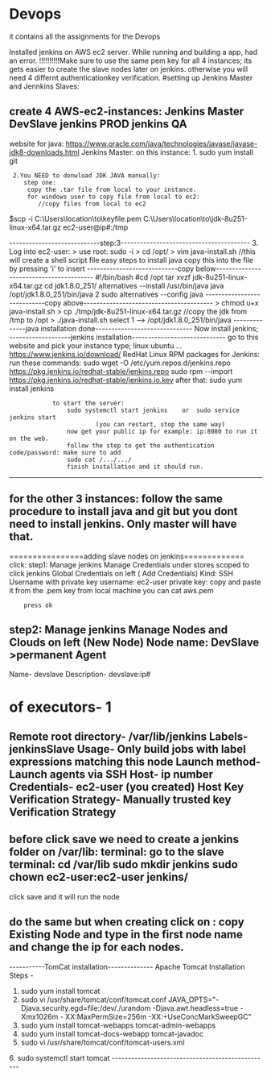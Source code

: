 # Devops
it contains all the assignments for the Devops


Installed jenkins on AWS ec2 server.
While running and building a app, had an error. 
!!!!!!!!!!Make sure to use the same pem key for all 4 instances; 
its gets easier to create the slave nodes later on jenkins.
otherwise you will need 4 differnt authenticationkey verification.
#setting up Jenkins Master and Jennkins Slaves:

create 4 AWS-ec2-instances:
Jenkins Master
DevSlave
jenkins PROD
jenkins QA
-----------------------------------------
website for java: https://www.oracle.com/java/technologies/javase/javase-jdk8-downloads.html
Jenkins Master:
	on this instance:
	 1. sudo yum install git
	
	 2.You NEED to donwload JDK JAVA manually:
 		step one:
		 copy the .tar file from local to your instance.
		 for windows user to copy file from local to ec2:
			//copy files from local to ec2
 $scp -i C:\Users\location\to\keyfile.pem C:\Users\location\to\jdk-8u251-linux-x64.tar.gz ec2-user@ip#:/tmp
 
----------------------------step:3----------------------------------------
	3. Log into ec2-user:
		> use root: sudo -i
        > cd /opt/
        > vim java-install.sh       //this will create a shell script file easy steps to install java
        copy this into the file by pressing  'i' to insert
----------------------------copy below----------------------------------------
        #!/bin/bash
        #cd /opt
        tar xvzf jdk-8u251-linux-x64.tar.gz
        cd jdk1.8.0_251/
        alternatives --install /usr/bin/java java /opt/jdk1.8.0_251/bin/java 2
        sudo alternatives --config java
----------------------------copy above----------------------------------------
        > chmod u+x java-install.sh
        > cp ./tmp/jdk-8u251-linux-x64.tar.gz  //copy the jdk from /tmp to /opt
        > ./java-install.sh 
            select 1 --> /opt/jdk1.8.0_251/bin/java
        --------------java installation done------------------------------
                    Now install jenkins;
-------------------jenkins installation-----------------------------
go to this website and pick your instance type; linux ubuntu ... https://www.jenkins.io/download/ 
RedHat Linux RPM packages for Jenkins:
        run these commands:
                sudo wget -O /etc/yum.repos.d/jenkins.repo https://pkg.jenkins.io/redhat-stable/jenkins.repo
                sudo rpm --import https://pkg.jenkins.io/redhat-stable/jenkins.io.key
    after that:
                sudo yum install jenkins

                to start the server:
                    sudo systemctl start jenkins    or  sudo service jenkins start
                            (you can restart, stop the same way)
                    now get your public ip for example: ip:8080 to run it on the web.
                    follow the step to get the authentication code/password: make sure to add 
                    sudo cat /.../.../
                    finish installation and it should run.
--------------------------------------------------------------------------------------------
for the other 3 instances: follow the same procedure to install java and git but you dont need to install jenkins.
Only master will have that. 
---------------------------------------------------------------------------------------------
================adding slave nodes on jenkins=============
click:
   step1: Manage jenkins
    Manage Credentials
        under stores scoped to 
        click jenkins
        Global Credentials
        on left ( Add Credentials)
        Kind: SSH Username with private key
        username: ec2-user
        private key: copy and paste it from the .pem key
        from local machine you can 
        cat aws.pem

        press ok

step2: 
    Manage jenkins
    Manage Nodes and Clouds
    on left (New Node)
    Node name: DevSlave
        >permanent Agent
--------------------------
 Name-	        devslave
Description-	devslave:ip#
# of executors-	1
Remote root directory-	/var/lib/jenkins
Labels-	jenkinsSlave
Usage-	Only build jobs with label expressions matching this node
Launch method-	Launch agents via SSH
Host-	ip number
Credentials-	ec2-user (you created)
Host Key Verification Strategy- Manually trusted key Verification Strategy
---------------------------------
before click save we need to create a jenkins folder on /var/lib:
terminal:
go to the slave terminal:
cd /var/lib
sudo mkdir jenkins
sudo chown ec2-user:ec2-user jenkins/
-----------------------------------------
click save and it will run the node

do the same but when creating click on : copy Existing Node and type in the first node name
and change the ip for each nodes.
-------------------------------------------------



-----------TomCat installation--------------
Apache Tomcat Installation Steps -
1. sudo yum install tomcat
2. sudo vi /usr/share/tomcat/conf/tomcat.conf
JAVA_OPTS="-Djava.security.egd=file:/dev/./urandom -Djava.awt.headless=true -Xmx1026m -
XX:MaxPermSize=256m -XX:+UseConcMarkSweepGC"
3. sudo yum install tomcat-webapps tomcat-admin-webapps
4. sudo yum install tomcat-docs-webapp tomcat-javadoc
5. sudo vi /usr/share/tomcat/conf/tomcat-users.xml
<tomcat-users>
<user username="admin" password="password" roles="manager-gui,admin-gui"/>
6. sudo systemctl start tomcat
-------------------------------------------------
